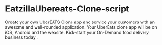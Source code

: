 # EatzillaUbereats-Clone-script
Create your own UberEATS Clone app and service your customers with an awesome and well-rounded application. Your UberEats clone app will be on iOS, Android and the website. Kick-start your On-Demand food delivery business today!.
